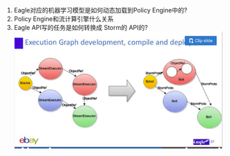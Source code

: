 1. Eagle对应的机器学习模型是如何动态加载到Policy Engine中的?
2. Policy Engine和流计算引擎什么关系
3. Eagle API写的任务是如何转换成 Storm的 API的?
 ![](/assets/dagScheduler.png)
